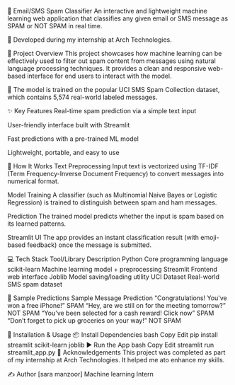 📧 Email/SMS Spam Classifier
An interactive and lightweight machine learning web application that classifies any given email or SMS message as SPAM or NOT SPAM in real time.

📍 Developed during my internship at Arch Technologies.

🚀 Project Overview
This project showcases how machine learning can be effectively used to filter out spam content from messages using natural language processing techniques. It provides a clean and responsive web-based interface for end users to interact with the model.

🧾 The model is trained on the popular UCI SMS Spam Collection dataset, which contains 5,574 real-world labeled messages.

✨ Key Features
Real-time spam prediction via a simple text input

User-friendly interface built with Streamlit

Fast predictions with a pre-trained ML model

Lightweight, portable, and easy to use

🧠 How It Works
Text Preprocessing
Input text is vectorized using TF-IDF (Term Frequency-Inverse Document Frequency) to convert messages into numerical format.

Model Training
A classifier (such as Multinomial Naive Bayes or Logistic Regression) is trained to distinguish between spam and ham messages.

Prediction
The trained model predicts whether the input is spam based on its learned patterns.

Streamlit UI
The app provides an instant classification result (with emoji-based feedback) once the message is submitted.

💻 Tech Stack
Tool/Library	Description
Python	Core programming language
scikit-learn	Machine learning model + preprocessing
Streamlit	Frontend web interface
Joblib	Model saving/loading utility
UCI Dataset	Real-world SMS spam dataset

🧪 Sample Predictions
Sample Message	Prediction
“Congratulations! You've won a free iPhone!”	SPAM
“Hey, are we still on for the meeting tomorrow?”	NOT SPAM
“You've been selected for a cash reward! Click now”	SPAM
“Don’t forget to pick up groceries on your way!”	NOT SPAM

🔧 Installation & Usage
📦 Install Dependencies
bash
Copy
Edit
pip install streamlit scikit-learn joblib
▶️ Run the App
bash
Copy
Edit
streamlit run streamlit_app.py
🙌 Acknowledgements
This project was completed as part of my internship at Arch Technologies.
It helped me ato enhance my skills.

✍️ Author
[sara manzoor]
Machine learning Intern


